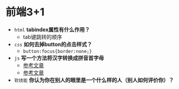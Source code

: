 # 前端3+1 
- `html` **tabindex属性有什么作用？**
  - tab键跳转的顺序
- `css` **如何去掉button的点击样式？**
  - `button:focus{border:none;}`
- `js` **写一个方法将汉字转换成拼音首字母**
  - [参考文章](https://github.com/creeperyang/blog/issues/31)
  - [参考文章](https://blog.csdn.net/weixin_42567389/article/details/89945391)
- `软技能` **你认为你在别人的眼里是一个什么样的人（别人如何评价你）？**